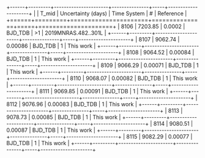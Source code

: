 +------+---------+----------------------+---------------+-----+---------------------+
|      |   T_mid |   Uncertainty (days) | Time System   | #   | Reference           |
+======+=========+======================+===============+=====+=====================+
| 8106 | 7203.85 |              0.0002  | BJD_TDB       | >1  | 2019MNRAS.482..301L |
+------+---------+----------------------+---------------+-----+---------------------+
| 8107 | 9062.74 |              0.00086 | BJD_TDB       | 1   | This work           |
+------+---------+----------------------+---------------+-----+---------------------+
| 8108 | 9064.52 |              0.00084 | BJD_TDB       | 1   | This work           |
+------+---------+----------------------+---------------+-----+---------------------+
| 8109 | 9066.29 |              0.00071 | BJD_TDB       | 1   | This work           |
+------+---------+----------------------+---------------+-----+---------------------+
| 8110 | 9068.07 |              0.00082 | BJD_TDB       | 1   | This work           |
+------+---------+----------------------+---------------+-----+---------------------+
| 8111 | 9069.85 |              0.00091 | BJD_TDB       | 1   | This work           |
+------+---------+----------------------+---------------+-----+---------------------+
| 8112 | 9076.96 |              0.00083 | BJD_TDB       | 1   | This work           |
+------+---------+----------------------+---------------+-----+---------------------+
| 8113 | 9078.73 |              0.00085 | BJD_TDB       | 1   | This work           |
+------+---------+----------------------+---------------+-----+---------------------+
| 8114 | 9080.51 |              0.00087 | BJD_TDB       | 1   | This work           |
+------+---------+----------------------+---------------+-----+---------------------+
| 8115 | 9082.29 |              0.00077 | BJD_TDB       | 1   | This work           |
+------+---------+----------------------+---------------+-----+---------------------+